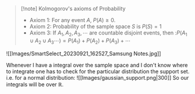 >[!note] Kolmogorov's axioms of Probability
>- Axiom 1: For any event $A$, $P(A) \geq 0$.
>- Axiom 2: Probability of the sample space $S$ is $P(S)=1$
>- Axiom 3: If $A_1, A_2, A_3, \cdots$ are countable disjoint events, then :$P(A_1 \cup A_2 \cup A_3\cdots)=P(A_1)+P(A_2)+P(A_3)+\cdots$

![[Images/SmartSelect_20230921_162527_Samsung Notes.jpg]]


Whenever I have a integral over the sample space and I don't know where to integrate one has to check for the particular distribution the support set. i.e. for a normal distribution:
![[Images/gaussian_support.png|300]]
So our integrals will be over $\mathbb{R}$.